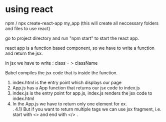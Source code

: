 # using react
npm / npx create-react-app my_app  (this will create all neccessary folders and files to use react)

go to project directory and run "npm start" to start the react app.

react app is a function based component, so we have to write a function and return the jsx.

in jsx we have to write :
 class = > className

 Babel compiles the jsx code that is inside the function.

1) index.html is the entry point which displays our page
2) App.js has a App function that returns our jsx code to index.js
3) index.js is the entry point for app.js, index.js renders the jsx code to index.html 
4) In the App.js we have to return only one element for ex. <div></div>. 
    4.1) But if you want to return multiple tags we can use jsx fragment, i.e. start with <> and end with </> .
